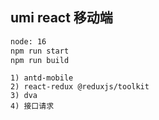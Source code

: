 ## umi react 移动端

```bash
node: 16
npm run start
npm run build
```

```
1) antd-mobile
2) react-redux @reduxjs/toolkit
3) dva
4) 接口请求
```